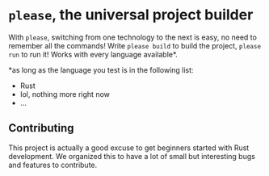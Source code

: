 # `please`, the universal project builder

With `please`, switching from one technology to the next is easy, no need to remember all the commands!
Write `please build` to build the project, `please run` to run it! Works with every language available\*.

\*as long as the language you test is in the following list:

- Rust
- lol, nothing more right now
- ...

## Contributing

This project is actually a good excuse to get beginners started with Rust development.
We organized this to have a lot of small but interesting bugs and features to contribute.



